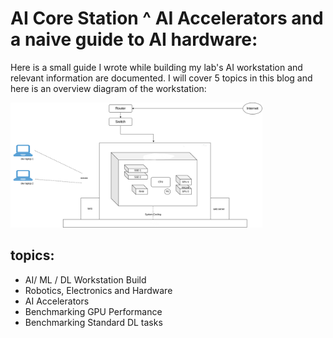 # AI Core Station ^ AI Accelerators and a naive guide to AI hardware:
Here is a small guide I wrote while building my lab's AI workstation and relevant information are documented. I will cover 5 topics in this blog and here is an overview diagram of the workstation:


<img src="./img/ai_core.png" height=200px>
<br />

## topics:
- AI/ ML / DL Workstation Build
- Robotics, Electronics and Hardware
- AI Accelerators
- Benchmarking GPU Performance
- Benchmarking Standard DL tasks